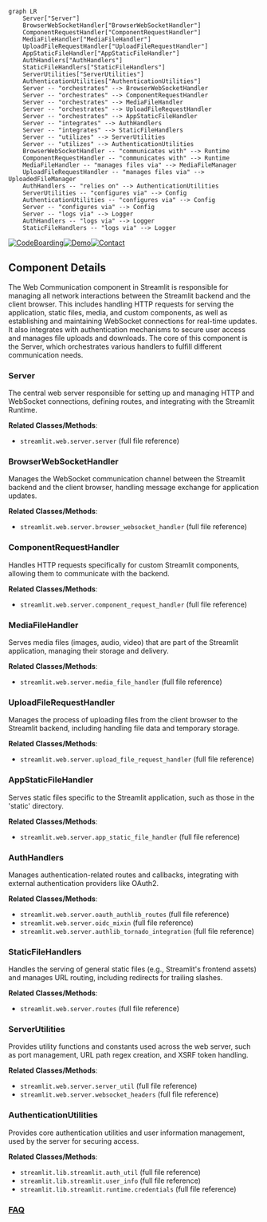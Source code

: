 ```mermaid
graph LR
    Server["Server"]
    BrowserWebSocketHandler["BrowserWebSocketHandler"]
    ComponentRequestHandler["ComponentRequestHandler"]
    MediaFileHandler["MediaFileHandler"]
    UploadFileRequestHandler["UploadFileRequestHandler"]
    AppStaticFileHandler["AppStaticFileHandler"]
    AuthHandlers["AuthHandlers"]
    StaticFileHandlers["StaticFileHandlers"]
    ServerUtilities["ServerUtilities"]
    AuthenticationUtilities["AuthenticationUtilities"]
    Server -- "orchestrates" --> BrowserWebSocketHandler
    Server -- "orchestrates" --> ComponentRequestHandler
    Server -- "orchestrates" --> MediaFileHandler
    Server -- "orchestrates" --> UploadFileRequestHandler
    Server -- "orchestrates" --> AppStaticFileHandler
    Server -- "integrates" --> AuthHandlers
    Server -- "integrates" --> StaticFileHandlers
    Server -- "utilizes" --> ServerUtilities
    Server -- "utilizes" --> AuthenticationUtilities
    BrowserWebSocketHandler -- "communicates with" --> Runtime
    ComponentRequestHandler -- "communicates with" --> Runtime
    MediaFileHandler -- "manages files via" --> MediaFileManager
    UploadFileRequestHandler -- "manages files via" --> UploadedFileManager
    AuthHandlers -- "relies on" --> AuthenticationUtilities
    ServerUtilities -- "configures via" --> Config
    AuthenticationUtilities -- "configures via" --> Config
    Server -- "configures via" --> Config
    Server -- "logs via" --> Logger
    AuthHandlers -- "logs via" --> Logger
    StaticFileHandlers -- "logs via" --> Logger
```
[![CodeBoarding](https://img.shields.io/badge/Generated%20by-CodeBoarding-9cf?style=flat-square)](https://github.com/CodeBoarding/GeneratedOnBoardings)[![Demo](https://img.shields.io/badge/Try%20our-Demo-blue?style=flat-square)](https://www.codeboarding.org/demo)[![Contact](https://img.shields.io/badge/Contact%20us%20-%20contact@codeboarding.org-lightgrey?style=flat-square)](mailto:contact@codeboarding.org)

## Component Details

The Web Communication component in Streamlit is responsible for managing all network interactions between the Streamlit backend and the client browser. This includes handling HTTP requests for serving the application, static files, media, and custom components, as well as establishing and maintaining WebSocket connections for real-time updates. It also integrates with authentication mechanisms to secure user access and manages file uploads and downloads. The core of this component is the Server, which orchestrates various handlers to fulfill different communication needs.

### Server
The central web server responsible for setting up and managing HTTP and WebSocket connections, defining routes, and integrating with the Streamlit Runtime.


**Related Classes/Methods**:

- `streamlit.web.server.server` (full file reference)


### BrowserWebSocketHandler
Manages the WebSocket communication channel between the Streamlit backend and the client browser, handling message exchange for application updates.


**Related Classes/Methods**:

- `streamlit.web.server.browser_websocket_handler` (full file reference)


### ComponentRequestHandler
Handles HTTP requests specifically for custom Streamlit components, allowing them to communicate with the backend.


**Related Classes/Methods**:

- `streamlit.web.server.component_request_handler` (full file reference)


### MediaFileHandler
Serves media files (images, audio, video) that are part of the Streamlit application, managing their storage and delivery.


**Related Classes/Methods**:

- `streamlit.web.server.media_file_handler` (full file reference)


### UploadFileRequestHandler
Manages the process of uploading files from the client browser to the Streamlit backend, including handling file data and temporary storage.


**Related Classes/Methods**:

- `streamlit.web.server.upload_file_request_handler` (full file reference)


### AppStaticFileHandler
Serves static files specific to the Streamlit application, such as those in the 'static' directory.


**Related Classes/Methods**:

- `streamlit.web.server.app_static_file_handler` (full file reference)


### AuthHandlers
Manages authentication-related routes and callbacks, integrating with external authentication providers like OAuth2.


**Related Classes/Methods**:

- `streamlit.web.server.oauth_authlib_routes` (full file reference)
- `streamlit.web.server.oidc_mixin` (full file reference)
- `streamlit.web.server.authlib_tornado_integration` (full file reference)


### StaticFileHandlers
Handles the serving of general static files (e.g., Streamlit's frontend assets) and manages URL routing, including redirects for trailing slashes.


**Related Classes/Methods**:

- `streamlit.web.server.routes` (full file reference)


### ServerUtilities
Provides utility functions and constants used across the web server, such as port management, URL path regex creation, and XSRF token handling.


**Related Classes/Methods**:

- `streamlit.web.server.server_util` (full file reference)
- `streamlit.web.server.websocket_headers` (full file reference)


### AuthenticationUtilities
Provides core authentication utilities and user information management, used by the server for securing access.


**Related Classes/Methods**:

- `streamlit.lib.streamlit.auth_util` (full file reference)
- `streamlit.lib.streamlit.user_info` (full file reference)
- `streamlit.lib.streamlit.runtime.credentials` (full file reference)




### [FAQ](https://github.com/CodeBoarding/GeneratedOnBoardings/tree/main?tab=readme-ov-file#faq)